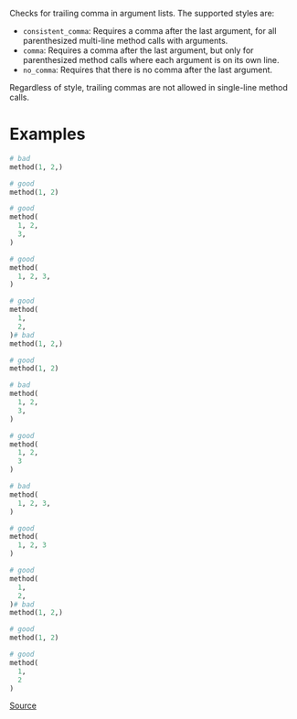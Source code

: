 
Checks for trailing comma in argument lists.
The supported styles are:

* `consistent_comma`: Requires a comma after the last argument,
for all parenthesized multi-line method calls with arguments.
* `comma`: Requires a comma after the last argument, but only for
parenthesized method calls where each argument is on its own line.
* `no_comma`: Requires that there is no comma after the last
argument.

Regardless of style, trailing commas are not allowed in
single-line method calls.

# Examples

```ruby
# bad
method(1, 2,)

# good
method(1, 2)

# good
method(
  1, 2,
  3,
)

# good
method(
  1, 2, 3,
)

# good
method(
  1,
  2,
)# bad
method(1, 2,)

# good
method(1, 2)

# bad
method(
  1, 2,
  3,
)

# good
method(
  1, 2,
  3
)

# bad
method(
  1, 2, 3,
)

# good
method(
  1, 2, 3
)

# good
method(
  1,
  2,
)# bad
method(1, 2,)

# good
method(1, 2)

# good
method(
  1,
  2
)
```

[Source](http://www.rubydoc.info/gems/rubocop/RuboCop/Cop/Style/TrailingCommaInArguments)